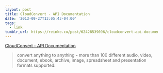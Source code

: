 ```yaml
---
layout: post
title: CloudConvert - API Documentation
date: '2013-09-27T13:05:43-04:00'
tags:
  - link
tumblr_url: https://reinke.co/post/62428539096/cloudconvert-api-documentation
---
```

[CloudConvert - API Documentation](https://cloudconvert.org/page/api)  

> convert anything to anything - more than 100 different audio, video, document, ebook, archive, image, spreadsheet and presentation formats supported.

